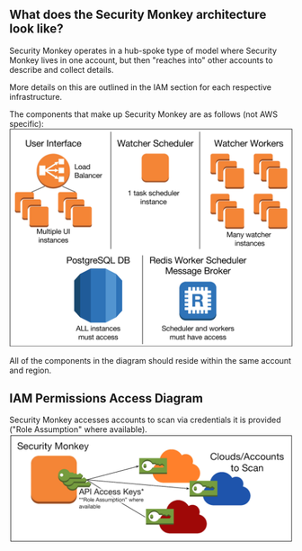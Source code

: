 What does the Security Monkey architecture look like?
---------------
Security Monkey operates in a hub-spoke type of model where Security Monkey lives in one account,
but then "reaches into" other accounts to describe and collect details.

More details on this are outlined in the IAM section for each respective infrastructure.

The components that make up Security Monkey are as follows (not AWS specific):
![diagram](images/sm_instance_diagram.png)

All of the components in the diagram should reside within the same account and region.

IAM Permissions Access Diagram
------------
Security Monkey accesses accounts to scan via credentials it is provided ("Role Assumption" where available).
![diagram](images/sm_iam_diagram.png)
